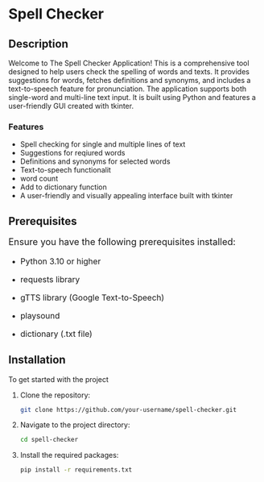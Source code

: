 # Spell Checker

## Description

Welcome to The Spell Checker Application! This is a comprehensive tool designed to help users check the spelling of words and texts. It provides suggestions for words, fetches definitions and synonyms, and includes a text-to-speech feature for pronunciation. The application supports both single-word and multi-line text input. It is built using Python and features a user-friendly GUI created with tkinter.
### Features

- Spell checking for single and multiple lines of text
- Suggestions for reqiured words
- Definitions and synonyms for selected words
- Text-to-speech functionalit
- word count
- Add to dictionary function
-  A user-friendly and visually appealing interface built with tkinter

## Prerequisites

<p style="font-size:18px;">Ensure you have the following prerequisites installed:</p>

- <p style="font-size:16px;">Python 3.10 or higher</p>
- <p style="font-size:16px;">requests library</p>
- <p style="font-size:16px;">gTTS library (Google Text-to-Speech)</p>
- <p style="font-size:16px;">playsound</p>
- <p style="font-size:16px;">dictionary (.txt file)</p>


## Installation

To get started with the project
1. Clone the repository:
    ```sh
    git clone https://github.com/your-username/spell-checker.git
    ```
2. Navigate to the project directory:
    ```sh
    cd spell-checker
    ```
3. Install the required packages:
    ```sh
    pip install -r requirements.txt
    ```


